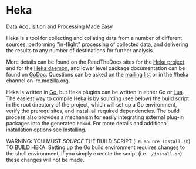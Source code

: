 # Heka

Data Acquisition and Processing Made Easy

Heka is a tool for collecting and collating data from a number of different
sources, performing "in-flight" processing of collected data, and delivering
the results to any number of destinations for further analysis.

More details can be found on the ReadTheDocs sites for the [Heka
project](http://heka-docs.readthedocs.org/) and for the [Heka
daemon](http://hekad.readthedocs.org/), and lower level package
documentation can be found on
[GoDoc](http://godoc.org/github.com/mozilla-services/heka). Questions can
be asked on the [mailing list](https://mail.mozilla.org/listinfo/heka) or
in the #heka channel on irc.mozilla.org.

Heka is written in [Go](http://golang.org/), but Heka plugins can be written
in either Go or [Lua](http://lua.org). The easiest way to compile Heka is by
sourcing (see below) the build script in the root directory of the project,
which will set up a Go environment, verify the prerequisites, and install all
required dependencies. The build process also provides a mechanism for easily
integrating external plug-in packages into the generated `hekad`. For more
details and additional installation options see
[Installing](https://hekad.readthedocs.org/en/latest/installing.html).

WARNING: YOU MUST *SOURCE* THE BUILD SCRIPT (i.e. `source install.sh`) TO
         BUILD HEKA. Setting up the Go build environment requires changes to
         the shell environment, if you simply execute the script (i.e.
         `./install.sh`) these changes will not be made.
